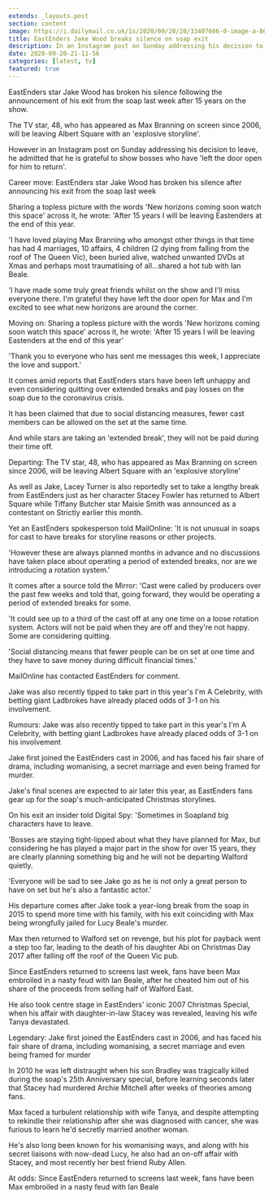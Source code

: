 ```yaml
---
extends: _layouts.post
section: content
image: https://i.dailymail.co.uk/1s/2020/09/20/20/33407666-0-image-a-86_1600631910850.jpg 
title: EastEnders Jake Wood breaks silence on soap exit 
description: In an Instagram post on Sunday addressing his decision to leave, The TV star, 48, admitted that he is grateful to show bosses who have left the door open for him to return. 
date: 2020-09-20-21-11-56 
categories: [latest, tv] 
featured: true 
--- 
```

EastEnders star Jake Wood has broken his silence following the announcement of his exit from the soap last week after 15 years on the show. 

The TV star, 48, who has appeared as Max Branning on screen since 2006, will be leaving Albert Square with an 'explosive storyline'.

However in an Instagram post on Sunday addressing his decision to leave, he admitted that he is grateful to show bosses who have 'left the door open for him to return'. 

Career move: EastEnders star Jake Wood has broken his silence after announcing his exit from the soap last week 

Sharing a topless picture with the words 'New horizons coming soon watch this space' across it, he wrote: 'After 15 years I will be leaving Eastenders at the end of this year. 

'I have loved playing Max Branning who amongst other things in that time has had 4 marriages, 10 affairs, 4 children (2 dying from falling from the roof of The Queen Vic), been buried alive, watched unwanted DVDs at Xmas and perhaps most traumatising of all...shared a hot tub with Ian Beale. 

'I have made some truly great friends whilst on the show and I'll miss everyone there. I'm grateful they have left the door open for Max and I'm excited to see what new horizons are around the corner. 



Moving on: Sharing a topless picture with the words 'New horizons coming soon watch this space' across it, he wrote: 'After 15 years I will be leaving Eastenders at the end of this year'

'Thank you to everyone who has sent me messages this week, I appreciate the love and support.' 

It comes amid reports that EastEnders stars have been left unhappy and even considering quitting over extended breaks and pay losses on the soap due to the coronavirus crisis.

It has been claimed that due to social distancing measures, fewer cast members can be allowed on the set at the same time.

And while stars are taking an 'extended break', they will not be paid during their time off.  

Departing: The TV star, 48, who has appeared as Max Branning on screen since 2006, will be leaving Albert Square with an 'explosive storyline'

As well as Jake, Lacey Turner is also reportedly set to take a lengthy break from EastEnders just as her character Stacey Fowler has returned to Albert Square while Tiffany Butcher star Maisie Smith was announced as a contestant on Strictly earlier this month.    

Yet an EastEnders spokesperson told MailOnline: 'It is not unusual in soaps for cast to have breaks for storyline reasons or other projects.

'However these are always planned months in advance and no discussions have taken place about operating a period of extended breaks, nor are we introducing a rotation system.'  

It comes after a source told the Mirror: 'Cast were called by ­producers over the past few weeks and told that, going forward, they would be operating a period of extended breaks for some. 

'It could see up to a third of the cast off at any one time on a loose rotation system. Actors will not be paid when they are off and they're not happy. Some are considering quitting.

'Social distancing means that fewer people can be on set at one time and they have to save money during ­difficult financial times.'  

MailOnline has contacted EastEnders for comment. 

Jake was also recently tipped to take part in this year's I'm A Celebrity, with betting giant Ladbrokes have already placed odds of 3-1 on his involvement. 

Rumours: Jake was also recently tipped to take part in this year's I'm A Celebrity, with betting giant Ladbrokes have already placed odds of 3-1 on his involvement

Jake first joined the EastEnders cast in 2006, and has faced his fair share of drama, including womanising, a secret marriage and even being framed for murder.  

Jake's final scenes are expected to air later this year, as EastEnders fans gear up for the soap's much-anticipated Christmas storylines.

On his exit an insider told Digital Spy: 'Sometimes in Soapland big characters have to leave.

'Bosses are staying tight-lipped about what they have planned for Max, but considering he has played a major part in the show for over 15 years, they are clearly planning something big and he will not be departing Walford quietly.

'Everyone will be sad to see Jake go as he is not only a great person to have on set but he's also a fantastic actor.' 

His departure comes after Jake took a year-long break from the soap in 2015 to spend more time with his family, with his exit coinciding with Max being wrongfully jailed for Lucy Beale's murder.

Max then returned to Walford set on revenge, but his plot for payback went a step too far, leading to the death of his daughter Abi on Christmas Day 2017 after falling off the roof of the Queen Vic pub.

Since EastEnders returned to screens last week, fans have been Max embroiled in a nasty feud with Ian Beale, after he cheated him out of his share of the proceeds from selling half of Walford East.  

He also took centre stage in EastEnders' iconic 2007 Christmas Special, when his affair with daughter-in-law Stacey was revealed, leaving his wife Tanya devastated.

Legendary: Jake first joined the EastEnders cast in 2006, and has faced his fair share of drama, including womanising, a secret marriage and even being framed for murder

In 2010 he was left distraught when his son Bradley was tragically killed during the soap's 25th Anniversary special, before learning seconds later that Stacey had murdered Archie Mitchell after weeks of theories among fans.

Max faced a turbulent relationship with wife Tanya, and despite attempting to rekindle their relationship after she was diagnosed with cancer, she was furious to learn he'd secretly married another woman. 

He's also long been known for his womanising ways, and along with his secret liaisons with now-dead Lucy, he also had an on-off affair with Stacey, and most recently her best friend Ruby Allen.

At odds: Since EastEnders returned to screens last week, fans have been Max embroiled in a nasty feud with Ian Beale

